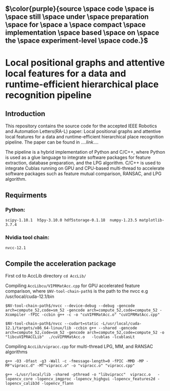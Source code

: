 ## $\color{purple}{source \space code \space is \space still \space under \space preparation \space for \space a \space compact \space implementation \space based \space on \space the \space experiment-level \space code.}$


# Local positional graphs and attentive local features for a data and runtime-efficient hierarchical place recognition pipeline


## Introduction

This repository contains the source code for the accepted  IEEE Robotics and Automation Letters(RA-L) paper: Local positional graphs and attentive local features for a data and runtime-efficient hierarchical place recognition pipeline.
The paper can be found in ....$link$....

The pipeline is a hybrid implementation of Python and C/C++, where Python is used as a glue language to integrate software packages for feature extraction, database preparation, and the LPG algorithm.  C/C++ is used to integrate Cublas running on GPU and CPU-based multi-thread to accelerate software packages such as feature mutual comparison, RANSAC, and LPG algorithm.

## Requirments 
### Python:
`scipy-1.10.1  h5py-3.10.0 hdf5storage-0.1.18  numpy-1.23.5 matplotlib-3.7.4`
### Nvidia tool chain:
`nvcc-12.1`

## Compile the acceleration package
First cd to AccLib directory
`cd AccLib/`


Compiling `AccLibcu/VIPRMatAcc.cpp` for GPU accelerated feature comparison, where `$NV-tool-chain-path$` is the path to the nvcc e.g /usr/local/cuda-12.1/bin

`$NV-tool-chain-path$/nvcc --device-debug --debug -gencode arch=compute_52,code=sm_52 -gencode arch=compute_52,code=compute_52 -Xcompiler -fPIC -ccbin g++ -c -o "cuVIPRMatAcc.o" "cuVIPRMatAcc.cpp"`

`$NV-tool-chain-path$/nvcc --cudart=static -L/usr/local/cuda-12.1/targets/x86_64-linux/lib -ccbin g++ --shared -gencode arch=compute_52,code=sm_52 -gencode arch=compute_52,code=compute_52 -o "libcuVIPRACCLib"  ./cuVIPRMatAcc.o   -lcublas -lcublasLt`

Compiling `AccLib/vipracc.cpp` for multi-thread LPG, MM, and RANSAC algorithms

`g++ -O3 -Ofast -g3 -Wall -c -fmessage-length=0 -fPIC -MMD -MP -MF"vipracc.d" -MT"vipracc.o" -o "vipracc.o" "vipracc.cpp"`

`g++ -L/usr/local/lib -shared -pthread -o "libvipracc"  vipracc.o   -lopencv_core -lopencv_imgproc -lopencv_highgui -lopencv_features2d -lopencv_calib3d -lopencv_flann`


